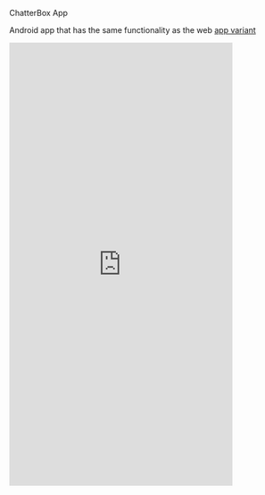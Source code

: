 ChatterBox App

Android app that has the same functionality as the web [app variant ](https://github.com/BrianLusina/Chatterbox)
<iframe src="https://appetize.io/embed/3aqmq2pq9bzn60q7u83x4evqzm?device=nexus5&scale=100&autoplay=false&orientation=portrait&deviceColor=black" width="400px" height="795px" frameborder="0" scrolling="no"></iframe>
